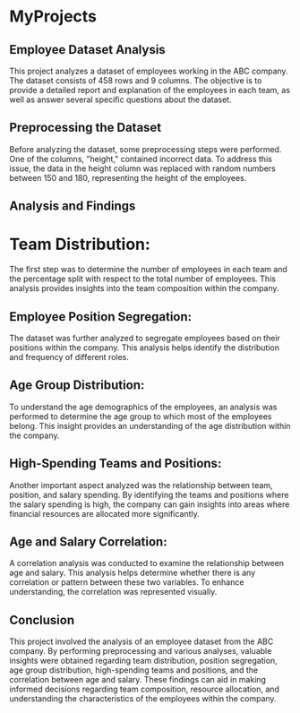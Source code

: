 # MyProjects
## Employee Dataset Analysis
This project analyzes a dataset of employees working in the ABC company. The dataset consists of 458 rows and 9 columns. The objective is to provide a detailed report and explanation of the employees in each team, as well as answer several specific questions about the dataset.

## Preprocessing the Dataset
Before analyzing the dataset, some preprocessing steps were performed. One of the columns, "height," contained incorrect data. To address this issue, the data in the height column was replaced with random numbers between 150 and 180, representing the height of the employees.

## Analysis and Findings
# Team Distribution:
The first step was to determine the number of employees in each team and the percentage split with respect to the total number of employees. This analysis provides insights into the team composition within the company.

## Employee Position Segregation:
The dataset was further analyzed to segregate employees based on their positions within the company. This analysis helps identify the distribution and frequency of different roles.

## Age Group Distribution:
To understand the age demographics of the employees, an analysis was performed to determine the age group to which most of the employees belong. This insight provides an understanding of the age distribution within the company.

## High-Spending Teams and Positions:
Another important aspect analyzed was the relationship between team, position, and salary spending. By identifying the teams and positions where the salary spending is high, the company can gain insights into areas where financial resources are allocated more significantly.

## Age and Salary Correlation:
A correlation analysis was conducted to examine the relationship between age and salary. This analysis helps determine whether there is any correlation or pattern between these two variables. To enhance understanding, the correlation was represented visually.

## Conclusion
This project involved the analysis of an employee dataset from the ABC company. By performing preprocessing and various analyses, valuable insights were obtained regarding team distribution, position segregation, age group distribution, high-spending teams and positions, and the correlation between age and salary. These findings can aid in making informed decisions regarding team composition, resource allocation, and understanding the characteristics of the employees within the company.
